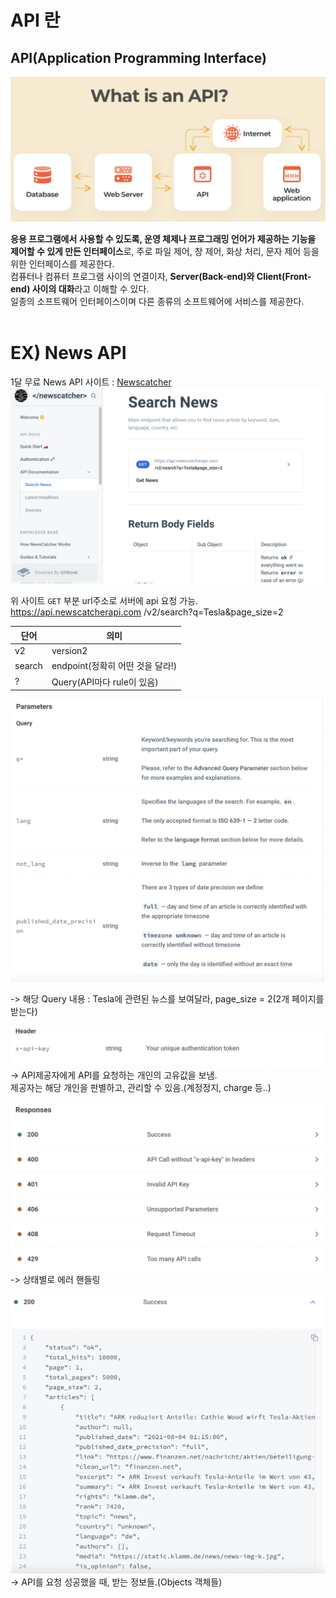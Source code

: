 # API 란

## API(Application Programming Interface)

![What is API?](/images/whatisAPI.png)
 
 **응용 프로그램에서 사용할 수 있도록, 운영 체제나 프로그래밍 언어가 제공하는 기능을 제어할 수 있게 만든 인터페이스**로, 주로 파일 제어, 창 제어, 화상 처리, 문자 제어 등을 위한 인터페이스를 제공한다.<br>
 컴퓨터나 컴퓨터 프로그램 사이의 연결이자, **Server(Back-end)와 Client(Front-end) 사이의 대화**라고 이해할 수 있다.<br>
 일종의 소프트웨어 인터페이스이며 다른 종류의 소프트웨어에 서비스를 제공한다.<br><br>

# EX) News API

1달 무료 News API 사이트 : [Newscatcher](https://docs.newscatcherapi.com/api-docs/endpoints/search-news)
![hompage](/images/Newscatcher.png)

위 사이트 <code>GET</code> 부분 url주소로 서버에 api 요청 가능.<br>
https://api.newscatcherapi.com
/v2/search?q=Tesla&page_size=2<br>

|단어|의미|
|--|--|
|v2|version2|
|search|endpoint(정확히 어떤 것을 달라!)|
|?|Query(API마다 rule이 있음)|

![Query](/images/query.png)

-> 해당 Query 내용 : Tesla에 관련된 뉴스를 보여달라, page_size = 2(2개 페이지를 받는다)

![header](images/header.png)
-> API제공자에게 API를 요청하는 개인의 고유값을 보냄.<br>
제공자는 해당 개인을 판별하고, 관리할 수 있음.(계정정지, charge 등..)

![responses](images/responses.png)
-> 상태별로 에러 핸들링

![success](images/success.png)
-> API를 요청 성공했을 때, 받는 정보들.(Objects 객체들)